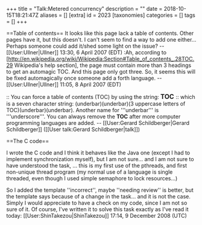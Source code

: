 +++
title = "Talk:Metered concurrency"
description = ""
date = 2018-10-15T18:21:47Z
aliases = []
[extra]
id = 2023
[taxonomies]
categories = []
tags = []
+++

==Table of contents==
It looks like this page lack a table of contents. Other pages have it, but this doesn't. I can't seem to find a way to add one either... Perhaps someone could add it/shed some light on the issue? --[[User:Ullner|Ullner]] 13:30, 6 April 2007 (EDT)
:Ah, according to [http://en.wikipedia.org/wiki/Wikipedia:Section#Table_of_contents_.28TOC.29 Wikipedia's help section], the page must contain more than 3 headings to get an automagic TOC. And this page only got three. So, it seems this will be fixed automagically once someone add a forth language. --[[User:Ullner|Ullner]] 11:05, 8 April 2007 (EDT)  

:: You can force a table of contents   (TOC)   by using the string: 
         <big> <nowiki> __TOC__ </nowiki> </big> 
:: which is a seven character string:   (underbar)(underbar)(3 uppercase letters of TOC)(underbar)(underbar).   Another name for '''underbar''' is '''underscore'''.   You can always remove the   <nowiki> __TOC__ </nowiki>   after more computer programming languages are added.     -- [[User:Gerard Schildberger|Gerard Schildberger]] ([[User talk:Gerard Schildberger|talk]])

==The C code==

I wrote the C code and I think it behaves like the Java one (except I had to implement synchronization myself), but I am not sure... and I am not sure to have understood the task, ... this is my first use of the pthreads, and first non-unique thread program (my normal use of a language is single threaded, even though I used simple semaphore to lock resources...)

So I added the template ''incorrect'', maybe ''needing review'' is better, but the template says because of a change in the task... and it is not the case. Simply I would appreciate to have a check on my code, since I am not so sure of it. Of course, I've written it to solve this task exactly as I've read it today: [[User:ShinTakezou|ShinTakezou]] 17:14, 9 December 2008 (UTC)
